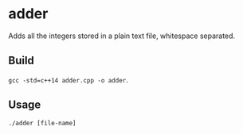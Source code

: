 # adder
Adds all the integers stored in a plain text file, whitespace separated.
## Build
`gcc -std=c++14 adder.cpp -o adder`.
## Usage
`./adder [file-name]`
